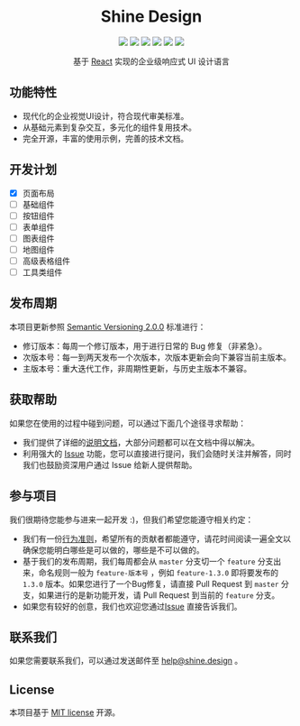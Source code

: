 <h1 style="text-align:center;">Shine Design</h1>

<div align="center">

![](https://img.shields.io/badge/node-%3E%3D9.0.0-brightgreen.svg) ![](https://img.shields.io/badge/npm-%3E%3D6.1.0-brightgreen.svg) ![](https://img.shields.io/appveyor/ci/gruntjs/grunt.svg)  ![](https://img.shields.io/badge/stable-v0.0.1-blue.svg) ![](https://img.shields.io/badge/beta-v0.0.1-blue.svg) ![](https://img.shields.io/npm/l/express.svg)

</div>
<div align="center">

基于 [React](http://facebook.github.io/react/) 实现的企业级响应式 UI 设计语言


</div>

## 功能特性
* 现代化的企业视觉UI设计，符合现代审美标准。
* 从基础元素到复杂交互，多元化的组件复用技术。
* 完全开源，丰富的使用示例，完善的技术文档。

## 开发计划
- [x] 页面布局
- [ ] 基础组件
- [ ] 按钮组件
- [ ] 表单组件
- [ ] 图表组件
- [ ] 地图组件
- [ ] 高级表格组件
- [ ] 工具类组件

## 发布周期
本项目更新参照 [Semantic Versioning 2.0.0](https://semver.org/) 标准进行：
- 修订版本：每周一个修订版本，用于进行日常的 Bug 修复（非紧急）。
- 次版本号：每一到两天发布一个次版本，次版本更新会向下兼容当前主版本。
- 主版本号：重大迭代工作，非周期性更新，与历史主版本不兼容。

## 获取帮助
如果您在使用的过程中碰到问题，可以通过下面几个途径寻求帮助：
* 我们提供了详细的[说明文档](https://doc.shine.design)，大部分问题都可以在文档中得以解决。
* 利用强大的 [Issue](https://github.com/qulongjun/Shine-Design/issues) 功能，您可以直接进行提问，我们会随时关注并解答，同时我们也鼓励资深用户通过 Issue 给新人提供帮助。

## 参与项目
我们很期待您能参与进来一起开发 :)，但我们希望您能遵守相关约定：
* 我们有一份[行为准则](./CODE_OF_CONDUCT.md)，希望所有的贡献者都能遵守，请花时间阅读一遍全文以确保您能明白哪些是可以做的，哪些是不可以做的。
* 基于我们的发布周期，我们每周都会从 `master` 分支切一个 `feature` 分支出来，命名规则一般为 `feature-版本号` ，例如 `feature-1.3.0` 即将要发布的 `1.3.0` 版本。如果您进行了一个Bug修复，请直接 Pull Request 到 `master` 分支，如果进行的是新功能开发，请 Pull Request 到当前的 `feature` 分支。
* 如果您有较好的创意，我们也欢迎您通过[Issue](https://github.com/qulongjun/Omega-UI/issues) 直接告诉我们。

## 联系我们
如果您需要联系我们，可以通过发送邮件至 [help@shine.design](mailto:help@shine.design) 。

## License
本项目基于 [MIT license](./LICENSE) 开源。